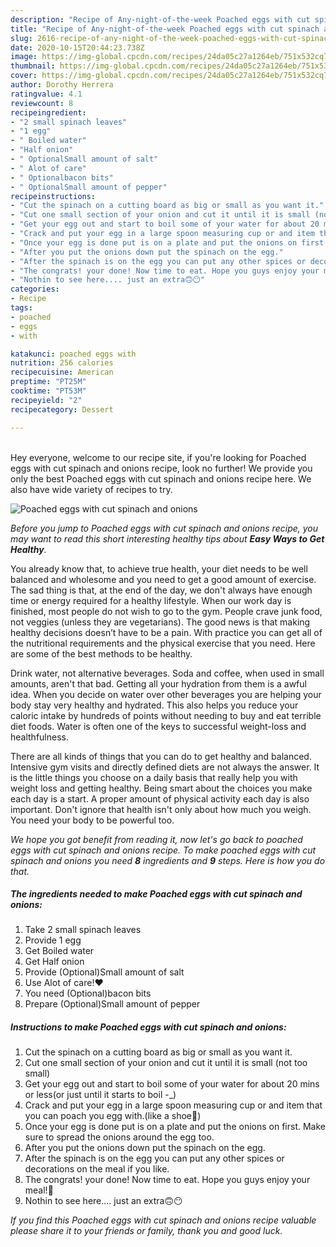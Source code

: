 ```yaml
---
description: "Recipe of Any-night-of-the-week Poached eggs with cut spinach and onions"
title: "Recipe of Any-night-of-the-week Poached eggs with cut spinach and onions"
slug: 2616-recipe-of-any-night-of-the-week-poached-eggs-with-cut-spinach-and-onions
date: 2020-10-15T20:44:23.738Z
image: https://img-global.cpcdn.com/recipes/24da05c27a1264eb/751x532cq70/poached-eggs-with-cut-spinach-and-onions-recipe-main-photo.jpg
thumbnail: https://img-global.cpcdn.com/recipes/24da05c27a1264eb/751x532cq70/poached-eggs-with-cut-spinach-and-onions-recipe-main-photo.jpg
cover: https://img-global.cpcdn.com/recipes/24da05c27a1264eb/751x532cq70/poached-eggs-with-cut-spinach-and-onions-recipe-main-photo.jpg
author: Dorothy Herrera
ratingvalue: 4.1
reviewcount: 8
recipeingredient:
- "2 small spinach leaves"
- "1 egg"
- " Boiled water"
- "Half onion"
- " OptionalSmall amount of salt"
- " Alot of care"
- " Optionalbacon bits"
- " OptionalSmall amount of pepper"
recipeinstructions:
- "Cut the spinach on a cutting board as big or small as you want it."
- "Cut one small section of your onion and cut it until it is small (not too small)"
- "Get your egg out and start to boil some of your water for about 20 mins or less(or just until it starts to boil -_)"
- "Crack and put your egg in a large spoon measuring cup or and item that you can poach you egg with.(like a shoe🤫)"
- "Once your egg is done put is on a plate and put the onions on first. Make sure to spread the onions around the egg too."
- "After you put the onions down put the spinach on the egg."
- "After the spinach is on the egg you can put any other spices or decorations on the meal if you like."
- "The congrats! your done! Now time to eat. Hope you guys enjoy your meal!🥳"
- "Nothin to see here.... just an extra🙃😶"
categories:
- Recipe
tags:
- poached
- eggs
- with

katakunci: poached eggs with 
nutrition: 256 calories
recipecuisine: American
preptime: "PT25M"
cooktime: "PT53M"
recipeyield: "2"
recipecategory: Dessert

---
```

<br>
Hey everyone, welcome to our recipe site, if you're looking for Poached eggs with cut spinach and onions recipe, look no further! We provide you only the best Poached eggs with cut spinach and onions recipe here. We also have wide variety of recipes to try.
<br>


![Poached eggs with cut spinach and onions](https://img-global.cpcdn.com/recipes/24da05c27a1264eb/751x532cq70/poached-eggs-with-cut-spinach-and-onions-recipe-main-photo.jpg)

<i>Before you jump to Poached eggs with cut spinach and onions recipe, you may want to read this short interesting healthy tips about <strong>Easy Ways to Get Healthy</strong>.</i>

You already know that, to achieve true health, your diet needs to be well balanced and wholesome and you need to get a good amount of exercise. The sad thing is that, at the end of the day, we don't always have enough time or energy required for a healthy lifestyle. When our work day is finished, most people do not wish to go to the gym. People crave junk food, not veggies (unless they are vegetarians). The good news is that making healthy decisions doesn’t have to be a pain. With practice you can get all of the nutritional requirements and the physical exercise that you need. Here are some of the best methods to be healthy.

Drink water, not alternative beverages. Soda and coffee, when used in small amounts, aren't that bad. Getting all your hydration from them is a awful idea. When you decide on water over other beverages you are helping your body stay very healthy and hydrated. This also helps you reduce your caloric intake by hundreds of points without needing to buy and eat terrible diet foods. Water is often one of the keys to successful weight-loss and healthfulness.

There are all kinds of things that you can do to get healthy and balanced. Intensive gym visits and directly defined diets are not always the answer. It is the little things you choose on a daily basis that really help you with weight loss and getting healthy. Being smart about the choices you make each day is a start. A proper amount of physical activity each day is also important. Don't ignore that health isn't only about how much you weigh. You need your body to be powerful too. 


<i>We hope you got benefit from reading it, now let's go back to poached eggs with cut spinach and onions recipe. To make poached eggs with cut spinach and onions you need <strong>8</strong> ingredients and <strong>9</strong> steps. Here is how you do that.
</i>

##### The ingredients needed to make Poached eggs with cut spinach and onions:

1. Take 2 small spinach leaves
1. Provide 1 egg
1. Get  Boiled water
1. Get Half onion
1. Provide  (Optional)Small amount of salt
1. Use  Alot of care!❤
1. You need  (Optional)bacon bits
1. Prepare  (Optional)Small amount of pepper


##### Instructions to make Poached eggs with cut spinach and onions:

1. Cut the spinach on a cutting board as big or small as you want it.
1. Cut one small section of your onion and cut it until it is small (not too small)
1. Get your egg out and start to boil some of your water for about 20 mins or less(or just until it starts to boil -_)
1. Crack and put your egg in a large spoon measuring cup or and item that you can poach you egg with.(like a shoe🤫)
1. Once your egg is done put is on a plate and put the onions on first. Make sure to spread the onions around the egg too.
1. After you put the onions down put the spinach on the egg.
1. After the spinach is on the egg you can put any other spices or decorations on the meal if you like.
1. The congrats! your done! Now time to eat. Hope you guys enjoy your meal!🥳
1. Nothin to see here.... just an extra🙃😶


<i>If you find this Poached eggs with cut spinach and onions recipe valuable please share it to your friends or family, thank you and good luck.</i>
